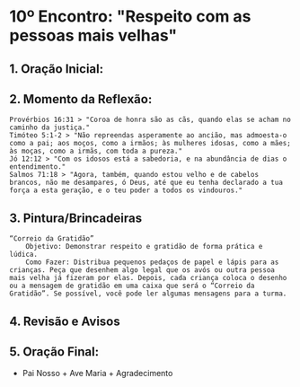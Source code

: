 # 10º Encontro: "Respeito com as pessoas mais velhas"

## 1. Oração Inicial:
			
## 2. Momento da Reflexão:	
	Provérbios 16:31 > "Coroa de honra são as cãs, quando elas se acham no caminho da justiça."
    Timóteo 5:1-2 > "Não repreendas asperamente ao ancião, mas admoesta-o como a pai; aos moços, como a irmãos; às mulheres idosas, como a mães; às moças, como a irmãs, com toda a pureza."
    Jó 12:12 > "Com os idosos está a sabedoria, e na abundância de dias o entendimento."
    Salmos 71:18 > "Agora, também, quando estou velho e de cabelos brancos, não me desampares, ó Deus, até que eu tenha declarado a tua força a esta geração, e o teu poder a todos os vindouros."
	
## 3. Pintura/Brincadeiras
	“Correio da Gratidão”
		Objetivo: Demonstrar respeito e gratidão de forma prática e lúdica.
		Como Fazer: Distribua pequenos pedaços de papel e lápis para as crianças. Peça que desenhem algo legal que os avós ou outra pessoa mais velha já fizeram por elas. Depois, cada criança coloca o desenho ou a mensagem de gratidão em uma caixa que será o “Correio da Gratidão”. Se possível, você pode ler algumas mensagens para a turma.
	
## 4. Revisão e Avisos  
	
## 5. Oração Final:
   - Pai Nosso + Ave Maria + Agradecimento
